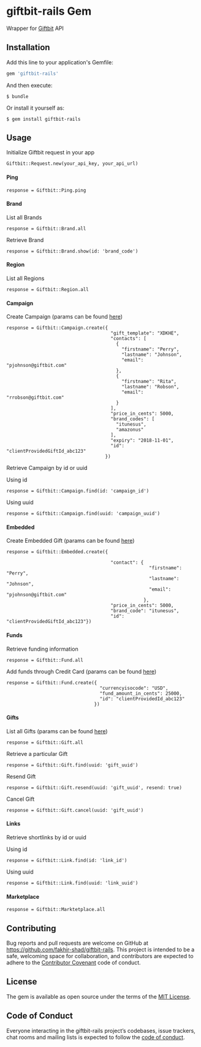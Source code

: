 # giftbit-rails Gem

Wrapper for [Giftbit](https://www.giftbit.com/giftbitapi/) API

## Installation

Add this line to your application's Gemfile:

```ruby
gem 'giftbit-rails'
```

And then execute:

    $ bundle

Or install it yourself as:

    $ gem install giftbit-rails

## Usage

Initialize Giftbit request in your app

    Giftbit::Request.new(your_api_key, your_api_url)
    
#### Ping

    response = Giftbit::Ping.ping
    
#### Brand

List all Brands

    response = Giftbit::Brand.all
    
Retrieve Brand

    response = Giftbit::Brand.show(id: 'brand_code')
    
#### Region

List all Regions

    response = Giftbit::Region.all
    
#### Campaign

Create Campaign (params can be found [here](https://www.giftbit.com/giftbitapi/#/reference/1/campaign/create-campaign))

    response = Giftbit::Campaign.create({
                                          "gift_template": "XDKHE",
                                          "contacts": [
                                            {
                                              "firstname": "Perry",
                                              "lastname": "Johnson",
                                              "email": "pjohnson@giftbit.com"
                                            },
                                            {
                                              "firstname": "Rita",
                                              "lastname": "Robson",
                                              "email": "rrobson@giftbit.com"
                                            }
                                          ],
                                          "price_in_cents": 5000,
                                          "brand_codes": [
                                            "itunesus",
                                            "amazonus"
                                          ],
                                          "expiry": "2018-11-01",
                                          "id": "clientProvidedGiftId_abc123"
                                        })
                                        
Retrieve Campaign by id or uuid

Using id

    response = Giftbit::Campaign.find(id: 'campaign_id')
    
Using uuid

    response = Giftbit::Campaign.find(uuid: 'campaign_uuid')
    
#### Embedded

Create Embedded Gift (params can be found [here](https://www.giftbit.com/giftbitapi/#/reference/1/embedded/create-embedded-gift))

    response = Giftbit::Embedded.create({
                                          
                                          "contact": {
                                                        "firstname": "Perry",
                                                        "lastname": "Johnson",
                                                        "email": "pjohnson@giftbit.com"
                                                      },
                                          "price_in_cents": 5000,
                                          "brand_code": "itunesus",
                                          "id": "clientProvidedGiftId_abc123"})

#### Funds

Retrieve funding information

    response = Giftbit::Fund.all
    
Add funds through Credit Card (params can be found [here](https://www.giftbit.com/giftbitapi/#/reference/1/funds/add-funds-through-credit-card))

    response = Giftbit::Fund.create({
                                      "currencyisocode": "USD",
                                      "fund_amount_in_cents": 25000,
                                      "id": "clientProvidedId_abc123"
                                    })
                                    
#### Gifts

List all Gifts (params can be found [here](https://www.giftbit.com/giftbitapi/#/reference/1/gifts/list-gifts))

    response = Giftbit::Gift.all

Retrieve a particular Gift                                    
                                    
    response = Giftbit::Gift.find(uuid: 'gift_uuid')
    
Resend Gift

    response = Giftbit::Gift.resend(uuid: 'gift_uuid', resend: true)
    
Cancel Gift

    response = Giftbit::Gift.cancel(uuid: 'gift_uuid')
    
#### Links

Retrieve shortlinks by id or uuid

Using id

    response = Giftbit::Link.find(id: 'link_id')
    
Using uuid

    response = Giftbit::Link.find(uuid: 'link_uuid')
    
#### Marketplace

    response = Giftbit::Marktetplace.all    

## Contributing

Bug reports and pull requests are welcome on GitHub at https://github.com/fakhir-shad/giftbit-rails. This project is intended to be a safe, welcoming space for collaboration, and contributors are expected to adhere to the [Contributor Covenant](http://contributor-covenant.org) code of conduct.

## License

The gem is available as open source under the terms of the [MIT License](https://opensource.org/licenses/MIT).

## Code of Conduct

Everyone interacting in the giftbit-rails project’s codebases, issue trackers, chat rooms and mailing lists is expected to follow the [code of conduct](https://github.com/fakhir-shad/giftbit-rails/blob/master/CODE_OF_CONDUCT.md).
